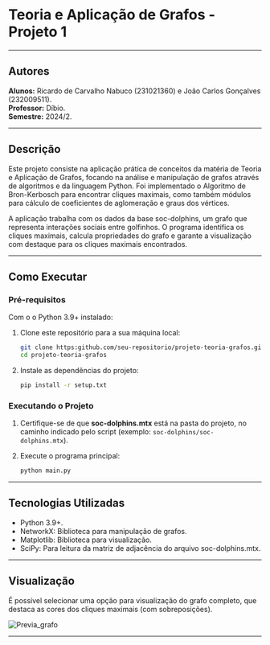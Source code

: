 # Teoria e Aplicação de Grafos - Projeto 1

---

## Autores

**Alunos:**
Ricardo de Carvalho Nabuco (231021360) e João Carlos Gonçalves (232009511).<br>
**Professor:** Díbio.   
**Semestre:** 2024/2.

---

## Descrição

Este projeto consiste na aplicação prática de conceitos da matéria de Teoria e Aplicação de Grafos, focando na análise e manipulação de grafos através de algoritmos e da linguagem Python. Foi implementado o Algoritmo de Bron-Kerbosch para encontrar cliques maximais, como também módulos para cálculo de coeficientes de aglomeração e graus dos vértices.

A aplicação trabalha com os dados da base soc-dolphins, um grafo que representa interações sociais entre golfinhos. O programa identifica os cliques maximais, calcula propriedades do grafo e garante a visualização com destaque para os cliques maximais encontrados.

---

## Como Executar

 ### Pré-requisitos

  Com o o Python 3.9+ instalado:

 1. Clone este repositório para a sua máquina local:
    ```bash
    git clone https:github.com/seu-repositorio/projeto-teoria-grafos.git
    cd projeto-teoria-grafos
    ```

 2. Instale as dependências do projeto:
    ```bash
    pip install -r setup.txt
    ```
### Executando o Projeto

 1. Certifique-se de que **soc-dolphins.mtx** está na pasta do projeto, no caminho indicado pelo script (exemplo: `soc-dolphins/soc-dolphins.mtx`).
   
 2. Execute o programa principal:
    ```bash
    python main.py
    ```
---

## Tecnologias Utilizadas

- Python 3.9+.
- NetworkX: Biblioteca para manipulação de grafos.
- Matplotlib: Biblioteca para visualização.
- SciPy: Para leitura da matriz de adjacência do arquivo soc-dolphins.mtx.

---

## Visualização

É possível selecionar uma opção para visualização do grafo completo, que destaca as cores dos cliques maximais (com sobreposições).

![Previa_grafo](https://media.discordapp.net/attachments/1191933282032549908/1310313578833903659/image.png?ex=6744c41d&is=6743729d&hm=f3e3c2bbce6747ef18ed5811dc6b91e273848bc729e62f7dc5278542cbfe23ba&=&format=webp&quality=lossless&width=1335&height=676)


---


